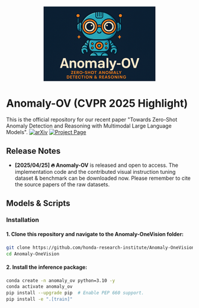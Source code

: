 <p align="center" width="100%">
<img src="figs/ov_logo.png"  width="60%" height="60%">
</p>

# Anomaly-OV (CVPR 2025 Highlight)
This is the official repository for our recent paper "Towards Zero-Shot Anomaly Detection and Reasoning with Multimodal Large Language Models".
[![arXiv](https://img.shields.io/badge/arXiv-2502.07601-red.svg)](https://arxiv.org/abs/2502.07601)
[![Project Page](https://img.shields.io/badge/Project-Website-purple.svg)](https://xujiacong.github.io/Anomaly-OV/)

## Release Notes
- **[2025/04/25] 🔥 Anomaly-OV** is released and open to access. The implementation code and the contributed visual instruction tuning dataset & benchmark can be downloaded now. Please
remember to cite the source papers of the raw datasets.

## Models & Scripts

### Installation

#### 1. **Clone this repository and navigate to the Anomaly-OneVision folder:**
```bash
git clone https://github.com/honda-research-institute/Anomaly-OneVision.git
cd Anomaly-OneVision
```

#### 2. **Install the inference package:**
```bash
conda create -n anomaly_ov python=3.10 -y
conda activate anomaly_ov
pip install --upgrade pip  # Enable PEP 660 support.
pip install -e ".[train]"
```
